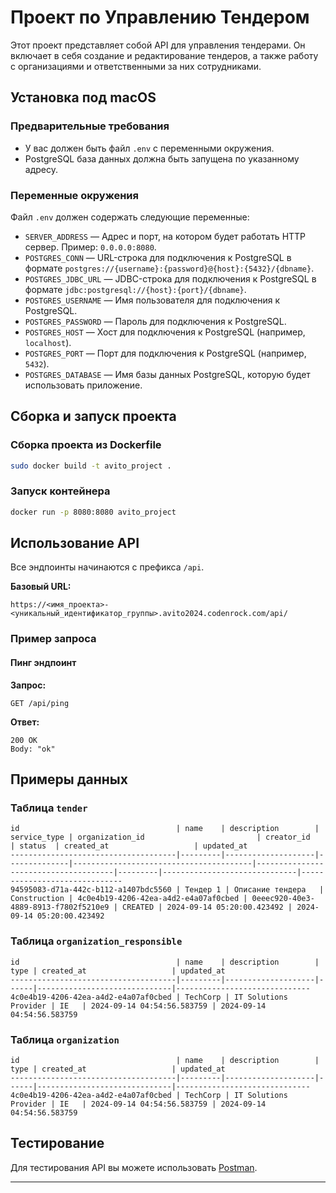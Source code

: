 # Проект по Управлению Тендером

Этот проект представляет собой API для управления тендерами. Он включает в себя создание и редактирование тендеров, а также работу с организациями и ответственными за них сотрудниками.

## Установка под macOS

### Предварительные требования

- У вас должен быть файл `.env` с переменными окружения.
- PostgreSQL база данных должна быть запущена по указанному адресу.

### Переменные окружения

Файл `.env` должен содержать следующие переменные:

- `SERVER_ADDRESS` — Адрес и порт, на котором будет работать HTTP сервер. Пример: `0.0.0.0:8080`.
- `POSTGRES_CONN` — URL-строка для подключения к PostgreSQL в формате `postgres://{username}:{password}@{host}:{5432}/{dbname}`.
- `POSTGRES_JDBC_URL` — JDBC-строка для подключения к PostgreSQL в формате `jdbc:postgresql://{host}:{port}/{dbname}`.
- `POSTGRES_USERNAME` — Имя пользователя для подключения к PostgreSQL.
- `POSTGRES_PASSWORD` — Пароль для подключения к PostgreSQL.
- `POSTGRES_HOST` — Хост для подключения к PostgreSQL (например, `localhost`).
- `POSTGRES_PORT` — Порт для подключения к PostgreSQL (например, `5432`).
- `POSTGRES_DATABASE` — Имя базы данных PostgreSQL, которую будет использовать приложение.

## Сборка и запуск проекта

### Сборка проекта из Dockerfile

```bash
sudo docker build -t avito_project .
```

### Запуск контейнера

```bash
docker run -p 8080:8080 avito_project
```

## Использование API

Все эндпоинты начинаются с префикса `/api`.

**Базовый URL:**
```
https://<имя_проекта>-<уникальный_идентификатор_группы>.avito2024.codenrock.com/api/
```

### Пример запроса

#### Пинг эндпоинт

**Запрос:**

```
GET /api/ping
```

**Ответ:**

```
200 OK
Body: "ok"
```

## Примеры данных

### Таблица `tender`

```plaintext
id                                   | name    | description        | service_type | organization_id                         | creator_id                            | status  | created_at                   | updated_at
-------------------------------------|---------|--------------------|--------------|----------------------------------------|--------------------------------------|---------|------------------------------|------------------------------
94595083-d71a-442c-b112-a1407bdc5560 | Тендер 1 | Описание тендера   | Construction | 4c0e4b19-4206-42ea-a4d2-e4a07af0cbed | 0eeec920-40e3-4889-8913-f7802f5210e9 | CREATED | 2024-09-14 05:20:00.423492 | 2024-09-14 05:20:00.423492
```

### Таблица `organization_responsible`

```plaintext
id                                   | name    | description        | type | created_at                   | updated_at
-------------------------------------|---------|--------------------|------|------------------------------|------------------------------
4c0e4b19-4206-42ea-a4d2-e4a07af0cbed | TechCorp | IT Solutions Provider | IE   | 2024-09-14 04:54:56.583759 | 2024-09-14 04:54:56.583759
```

### Таблица `organization`

```plaintext
id                                   | name    | description        | type | created_at                   | updated_at
-------------------------------------|---------|--------------------|------|------------------------------|------------------------------
4c0e4b19-4206-42ea-a4d2-e4a07af0cbed | TechCorp | IT Solutions Provider | IE   | 2024-09-14 04:54:56.583759 | 2024-09-14 04:54:56.583759
```

## Тестирование

Для тестирования API вы можете использовать [Postman](https://www.postman.com).

---
